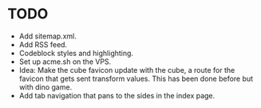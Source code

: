 # TODO

- Add sitemap.xml.
- Add RSS feed.
- Codeblock styles and highlighting.
- Set up acme.sh on the VPS.
- Idea: Make the cube favicon
  update with the cube, a route for the favicon
  that gets sent transform values. This has been
  done before but with dino game.
- Add tab navigation that pans to the sides in the index page.
